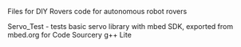 Files for DIY Rovers code for autonomous robot rovers

Servo_Test - tests basic servo library with mbed SDK, exported from mbed.org for Code Sourcery g++ Lite

